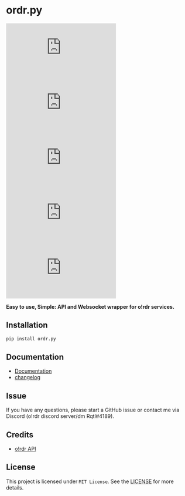 # ordr.py

![PyPI - Downloads](https://img.shields.io/pypi/dm/ordr.py)
![PyPI - License](https://img.shields.io/pypi/l/ordr.py)
![PyPI](https://img.shields.io/pypi/v/ordr.py)
![GitHub issues](https://img.shields.io/github/issues/itsrqtl/ordr.py)
![GitHub pull requests](https://img.shields.io/github/issues-pr/itsrqtl/ordr.py)

**Easy to use, Simple: API and Websocket wrapper for o!rdr services.**

## Installation

```py
pip install ordr.py
```

## Documentation

- [Documentation](/docs/DOCS.md)
- [changelog](/CHANGELOG.md)

## Issue

If you have any questions, please start a GitHub issue or contact me via Discord (o!rdr discord server/dm Rqtl#4189).

## Credits

- [o!rdr API](https://ordr.issou.best/docs)

## License

This project is licensed under `MIT License`. See the [LICENSE](/LICENSE) for more details.
